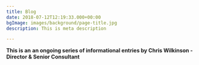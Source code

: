 ```yaml
---
title: Blog
date: 2018-07-12T12:19:33.000+00:00
bgImage: images/background/page-title.jpg
description: This is meta description

---
```

**This is an** **an ongoing series of informational entries by Chris Wilkinson - Director & Senior Consultant**
